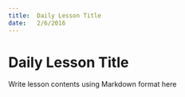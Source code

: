 ```yaml
---
title:  Daily Lesson Title
date:   2/6/2016
---
```


# Daily Lesson Title

Write lesson contents using Markdown format here